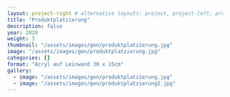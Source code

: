 ```yaml
---
layout: project-right # alternative layouts: project, project-left, project-right, project-top
title: "Produktplatzierung"
description: false
year: 2020
weight: 3
thumbnail: "/assets/images/gen/produktplatzierung.jpg"
image: "/assets/images/gen/produktplatzierung.jpg"
categories: []
format: "Acryl auf Leinwand 30 x 15cm"
gallery:
  - image: "/assets/images/gen/produktplatzierung.jpg"
  - image: "/assets/images/gen/produktplatzierung2.jpg"
---
```


